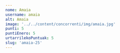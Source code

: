 ```yaml
---
nome: Amaia
username: amaia
alt: Amaia
image: '../../content/concorrenti/img/amaia.jpg'
punti: 5
puntiEnero: 5
urtarrilekoPuntuak: 5
slug: 'amaia-25'
---
```

